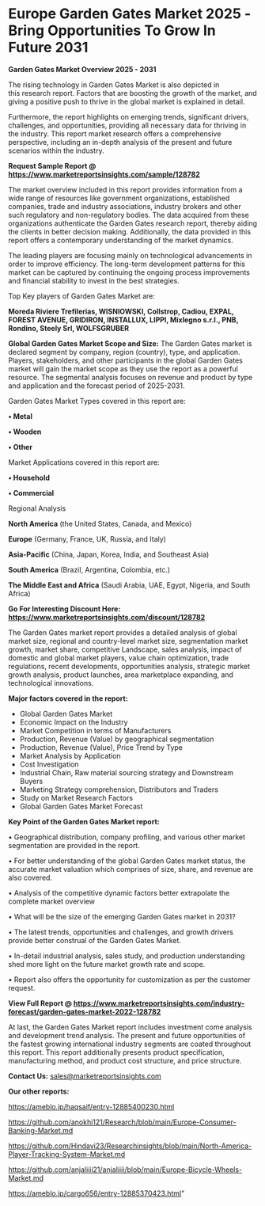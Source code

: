  # Europe Garden Gates Market 2025 -Bring Opportunities To Grow In Future 2031

<Strong> Garden Gates Market Overview 2025 - 2031</strong>

The rising technology in Garden Gates Market is also depicted in this research report. Factors that are boosting the growth of the market, and giving a positive push to thrive in the global market is explained in detail.

Furthermore, the report highlights on emerging trends, significant drivers, challenges, and opportunities, providing all necessary data for thriving in the industry. This report market research offers a comprehensive perspective, including an in-depth analysis of the present and future scenarios within the industry.

<strong>Request Sample Report @ <a href=https://www.marketreportsinsights.com/sample/128782>https://www.marketreportsinsights.com/sample/128782</a></strong>

The market overview included in this report provides information from a wide range of resources like government organizations, established companies, trade and industry associations, industry brokers and other such regulatory and non-regulatory bodies. The data acquired from these organizations authenticate the Garden Gates research report, thereby aiding the clients in better decision making. Additionally, the data provided in this report offers a contemporary understanding of the market dynamics.

The leading players are focusing mainly on technological advancements in order to improve efficiency. The long-term development patterns for this market can be captured by continuing the ongoing process improvements and financial stability to invest in the best strategies.

Top Key players of Garden Gates Market are:

<strong>Moreda Riviere Trefilerias, WISNIOWSKI, Collstrop, Cadiou, EXPAL, FOREST AVENUE, GRIDIRON, INSTALLUX, LIPPI, Mixlegno s.r.l., PNB, Rondino, Steely Srl, WOLFSGRUBER</strong>

<strong><b>Global Garden Gates Market Scope and Size:</b></strong>
The Garden Gates market is declared segment by company, region (country), type, and application. Players, stakeholders, and other participants in the global Garden Gates market will gain the market scope as they use the report as a powerful resource. The segmental analysis focuses on revenue and product by type and application and the forecast period of 2025-2031.

Garden Gates Market Types covered in this report are:

<strong>• Metal

• Wooden

• Other</strong>

Market Applications covered in this report are:

<strong>• Household

• Commercial</strong> 

Regional Analysis

<strong>North America</strong> (the United States, Canada, and Mexico)

<strong>Europe</strong> (Germany, France, UK, Russia, and Italy)

<strong>Asia-Pacific</strong> (China, Japan, Korea, India, and Southeast Asia)

<strong>South America</strong> (Brazil, Argentina, Colombia, etc.)

<strong>The Middle East and Africa</strong> (Saudi Arabia, UAE, Egypt, Nigeria, and South Africa)

<strong>Go For Interesting Discount Here: <a href=https://www.marketreportsinsights.com/discount/128782>https://www.marketreportsinsights.com/discount/128782</a></strong>

The Garden Gates market report provides a detailed analysis of global market size, regional and country-level market size, segmentation market growth, market share, competitive Landscape, sales analysis, impact of domestic and global market players, value chain optimization, trade regulations, recent developments, opportunities analysis, strategic market growth analysis, product launches, area marketplace expanding, and technological innovations.

<strong><b>Major factors covered in the report:</b></strong>
<ul>
  <li>Global Garden Gates Market </li>
  <li>Economic Impact on the Industry</li>
  <li>Market Competition in terms of Manufacturers</li>
  <li>Production, Revenue (Value) by geographical segmentation</li>
  <li>Production, Revenue (Value), Price Trend by Type</li>
  <li>Market Analysis by Application</li>
  <li>Cost Investigation</li>
  <li>Industrial Chain, Raw material sourcing strategy and Downstream Buyers</li>
  <li>Marketing Strategy comprehension, Distributors and Traders</li>
  <li>Study on Market Research Factors</li>
  <li>Global Garden Gates Market Forecast</li>
</ul>

<strong><b>Key Point of the Garden Gates Market report:</b></strong>

• Geographical distribution, company profiling, and various other market segmentation are provided in the report.

• For better understanding of the global Garden Gates market status, the accurate market valuation which comprises of size, share, and revenue are also covered.

• Analysis of the competitive dynamic factors better extrapolate the complete market overview

• What will be the size of the emerging Garden Gates market in 2031?

• The latest trends, opportunities and challenges, and growth drivers provide better construal of the Garden Gates Market.

• In-detail industrial analysis, sales study, and production understanding shed more light on the future market growth rate and scope.

• Report also offers the opportunity for customization as per the customer request.

<strong><b>View Full Report @ <a href=https://www.marketreportsinsights.com/industry-forecast/garden-gates-market-2022-128782>https://www.marketreportsinsights.com/industry-forecast/garden-gates-market-2022-128782</a></b></strong>


At last, the Garden Gates Market report includes investment come analysis and development trend analysis. The present and future opportunities of the fastest growing international industry segments are coated throughout this report. This report additionally presents product specification, manufacturing method, and product cost structure, and price structure.

<strong>Contact Us:</strong>
sales@marketreportsinsights.com

<strong>Our other reports:</strong>

<a href=https://ameblo.jp/haqsaif/entry-12885400230.html>https://ameblo.jp/haqsaif/entry-12885400230.html</a>

<a href=https://github.com/anokhi121/Research/blob/main/Europe-Consumer-Banking-Market.md>https://github.com/anokhi121/Research/blob/main/Europe-Consumer-Banking-Market.md</a>

<a href=https://github.com/Hindavi23/Researchinsights/blob/main/North-America-Player-Tracking-System-Market.md>https://github.com/Hindavi23/Researchinsights/blob/main/North-America-Player-Tracking-System-Market.md</a>

<a href=https://github.com/anjaliiii21/anjaliiii/blob/main/Europe-Bicycle-Wheels-Market.md>https://github.com/anjaliiii21/anjaliiii/blob/main/Europe-Bicycle-Wheels-Market.md</a>

<a href=https://ameblo.jp/cargo656/entry-12885370423.html>https://ameblo.jp/cargo656/entry-12885370423.html</a>"
